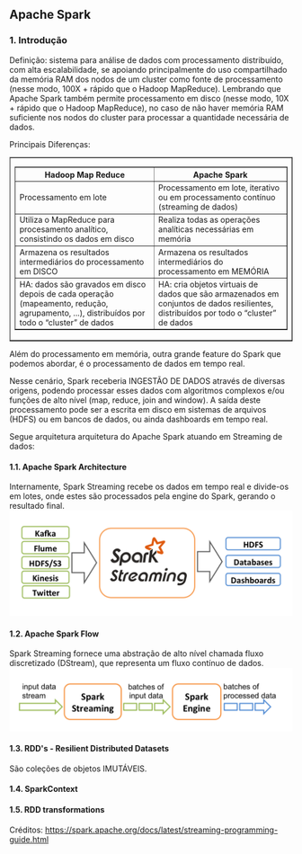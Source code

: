 ## Apache Spark
### 1. Introdução
Definição: sistema para análise de dados com processamento distribuído, com alta escalabilidade, se apoiando principalmente do uso compartilhado da memória RAM dos nodos de um cluster como fonte de processamento (nesse modo, 100X + rápido que o Hadoop MapReduce). Lembrando que Apache Spark também permite processamento em disco (nesse modo, 10X + rápido que o Hadoop MapReduce), no caso de não haver memória RAM suficiente nos nodos do cluster para processar a quantidade necessária de dados.

Principais Diferenças:

<html>
   <body>
      <table border = "1" width = "100%">         
         <tr>
            <td>
               <table border = "1" width = "100%">
                  <tr>
                     <th>Hadoop Map Reduce</th>
                     <th>Apache Spark</th>
                  </tr>
                  <tr>
                     <td>Processamento em lote</td>
                     <td>Processamento em lote, iterativo ou em processamento contínuo (streaming de dados)</td>
                  </tr>
                  <tr>
                     <td>Utiliza o MapReduce para procesamento analítico, consistindo os dados em disco</td>
                     <td>Realiza todas as operações analíticas necessárias em memória</td>
                  </tr>
                  <tr>
                     <td>Armazena os resultados intermediários do processamento em DISCO</td>
                     <td>Armazena os resultados intermediários do processamento em MEMÓRIA</td>
                  </tr>
                  <tr>
                     <td>HA: dados são gravados em disco depois de cada operação (mapeamento, redução, agrupamento, ...), distribuídos por todo o “cluster” de dados</td>
                     <td>HA: cria objetos virtuais de dados que são armazenados em conjuntos de dados resilientes, distribuídos por todo o “cluster” de dados</td>
                  </tr>
               </table>
            </td>
         </tr>
      </table>
   </body>
</html>

Além do processamento em memória, outra grande feature do Spark que podemos abordar, é o processamento de dados em tempo real.

Nesse cenário, Spark receberia INGESTÃO DE DADOS através de diversas origens, podendo processar esses dados com algoritmos complexos e/ou funções de alto nível (map, reduce, join and window). A saída deste processamento pode ser a escrita em disco em sistemas de arquivos (HDFS) ou em bancos de dados, ou ainda dashboards em tempo real.

Segue arquitetura arquitetura do Apache Spark atuando em Streaming de dados:

#### 1.1. Apache Spark Architecture
Internamente, Spark Streaming recebe os dados em tempo real e divide-os em lotes, onde estes são processados pela engine do Spark, gerando o resultado final.
![img](https://github.com/daniellj/DistributedComputing/blob/master/ApacheSpark/Concepts/img/apache-spark-streaming-arch.png)

#### 1.2. Apache Spark Flow
Spark Streaming fornece uma abstração de alto nível chamada fluxo discretizado (DStream), que representa um fluxo contínuo de dados.
![img](https://github.com/daniellj/DistributedComputing/blob/master/ApacheSpark/Concepts/img/apache-spark-streaming-flow.png)

#### 1.3. RDD's - Resilient Distributed Datasets
São coleções de objetos IMUTÁVEIS.

#### 1.4. SparkContext


#### 1.5. RDD transformations


Créditos: https://spark.apache.org/docs/latest/streaming-programming-guide.html
